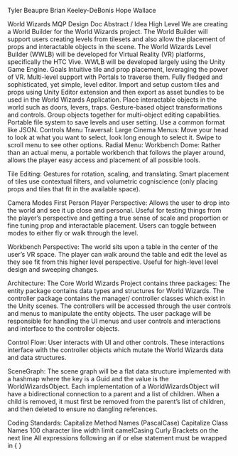 Tyler Beaupre
Brian Keeley-DeBonis
Hope Wallace

World Wizards MQP Design Doc
Abstract / Idea High Level
We are creating a World Builder for the World Wizards project. The World Builder will support users creating levels from tilesets and also allow the placement of props and interactable objects in the scene. The World Wizards Level Builder (WWLB) will be developed for Virtual Reality (VR) platforms, specifically the HTC Vive. WWLB will be developed largely using the Unity Game Engine.
Goals
Intuitive tile and prop placement, leveraging the power of VR.
Multi-level support with Portals to traverse them.
Fully fledged and sophisticated, yet simple, level editor.
Import and setup custom tiles and props using Unity Editor extension and then export as asset bundles to be used in the World Wizards Application.
Place interactable objects in the world such as doors, levers, traps.
Gesture-based object transformations and controls.
Group objects together for multi-object editing capabilities.
Portable file system to save levels and user setting. Use a common format like JSON.
Controls
Menu Traversal:
Large Cinema Menus:
Move your head to look at what you want to select, look long enough to select it. Swipe to scroll menu to see other options. 
Radial Menu:
Workbench Dome: Rather than an actual menu, a portable workbench that follows the player around, allows the player easy access and placement of all possible tools.

Tile Editing:
	Gestures for rotation, scaling, and translating.
	Smart placement of tiles use contextual filters, and volumetric cogniscience (only placing props and tiles that fit in the available space). 

Camera Modes
First Person Player Perspective:
Allows the user to drop into the world and see it up close and personal. Useful for testing things from the player’s perspective and getting a true sense of scale and proportion or fine tuning prop and interactable placement. Users can toggle between modes to either fly or walk through the level.
	
Workbench Perspective:
The world sits upon a table in the center of the user’s VR space. The player can walk around the table and edit the level as they see fit from this higher level perspective. Useful for high-level level design and sweeping changes.
	
Architecture:
The Core World Wizards Project contains three packages:
The entity package contains data types and structures for World Wizards.
The controller package contains the manager/ controller classes which exist in the Unity scenes. The controllers will be accessed through the user controls and menus to manipulate the entity objects.
The user package will be responsible for handling the UI menus and user controls and interactions and interface to the controller objects.

Control Flow:
User interacts with UI and other controls. These interactions interface with the controller objects which mutate the World Wizards data and data structures.

SceneGraph: 
The scene graph will be a flat data structure implemented with a hashmap where the key is a Guid and the value is the WorldWizardsObject. Each implementation of a WorldWizardsObject will have a bidirectional connection to a parent and a list of children. When a child is removed, it must first be removed from the parent’s list of children, and then deleted to ensure no dangling references.

Coding Standards:
Capitalize Method Names (PascalCase)
Capitalize Class Names
100 character line width limit
camelCasing
Curly Brackets on the next line
All expressions following an if or else statement must be wrapped in { }
